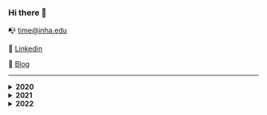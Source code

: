 ### Hi there 👋

📭 time@inha.edu

📘 [Linkedin](https://www.linkedin.com/in/dong-geon-lee-9a8647202/)

📝 [Blog](https://oneonlee.tistory.com/)

---

<details>
  <summary><strong>2020</strong></summary>

- 생활코딩 "코딩야학 WEB1" - [Certificated](https://cert.yah.ac/?d=%EC%BD%94%EB%94%A9%EA%B3%B5%EB%B6%80%20%ED%8A%B8%EB%9E%99&n=%EC%9D%B4%EB%8F%99%EA%B1%B4&t=2&a=%EC%BD%94%EB%94%A9%EC%95%BC%ED%95%99)
- 생활코딩 "WEB2 - CSS" - [Review](https://oneonlee.tistory.com/8?category=938564)
- 책 "[HTML5 웹 프로그래밍 입문](http://www.yes24.com/Product/Goods/76897377)" - [Repository](https://github.com/oneonlee/WEB-Programming-Practice)
- 책 "인공지능 100점을 위한 파이썬 수학" - [Repository](https://github.com/oneonlee/Python-Math-for-AI)
- 2020 제 4회 육군창업경진대회 참가 - [Review](https://oneonlee.tistory.com/3?category=938569)
- 스파르타코딩클럽 "크리스마스 특집: 나홀로코딩" - [Certificated](https://s3.ap-northeast-2.amazonaws.com/materials.spartacodingclub.kr/cert/img/5fd1cedae7b11d0865a27a78_5fdd5782922b59b9f312cdd6.jpg)
- Nomad Coders "바닐라 JS로 크롬 앱 만들기" - [Certificated](https://nomadcoders.co/certs/f18c2de1-f57f-47d6-b548-f68c17f9b5ec), [Repository](https://github.com/oneonlee/Vanilla-JS), [Review](https://oneonlee.tistory.com/12?category=938565)

</details>

<details>
  <summary><strong>2021</strong></summary>
  
- 생활코딩 "머신러닝 야학 2기" - [Certificated](https://cert.yah.ac/?d=2021-01-17&n=%EC%9D%B4%EB%8F%99%EA%B1%B4&t=2&a=%EB%A8%B8%EC%8B%A0%EB%9F%AC%EB%8B%9D%EC%95%BC%ED%95%99), [Repository](https://github.com/oneonlee/tensorflow.js-1), [Review](https://oneonlee.tistory.com/13)
- 인프런 "빠르게 git" - [Certificated](https://www.inflearn.com/certificate/431605-324744-2014298), [Repository](https://github.com/oneonlee/Computer-Science/tree/main/0.%20Git)
- 인프런 "<M.B.I.T> 테스트 페이지 만들기! with Django" - [Certificated](https://www.inflearn.com/certificate/431605-326541-2099133), [Repository](https://github.com/oneonlee/MBIT)
- Nomad Coders "Python으로 웹 스크래퍼 만들기" - [Repository](https://github.com/oneonlee/Python)
- 스파르타코딩클럽 "주식자동매매 종합반 4기" - [Certificated](https://s3.ap-northeast-2.amazonaws.com/materials.spartacodingclub.kr/cert/img/new_cert_60a6cdd601c8e533c7ce81c7_5fdd5782922b59b9f312cdd6.jpg)
- 스파르타코딩클럽 "이미지처리로 시작하는 딥러닝 20기" - [Repository](https://github.com/oneonlee/OpenCV-Python)
- 스파르타코딩클럽 "iOS 앱개발 기초반 4기" - [Repository](https://github.com/oneonlee/Swift)
- 인하대학교 수학과 소모임 MOD777 "딥러닝 논문 리뷰" (2021. 04 ~ 2021. 09)- [Repository](https://github.com/oneonlee/Deep-Learning-Paper-Review)
- [2021 스마트 해상물류 ICT멘토링 프로젝트](https://www.hanium.or.kr/upload/b0cf7e50-16a7-4b85-95e5-7dd475688de4.jpg) "스마트 항만 교통관제 시스템(사람-항만-선박-컨테이너)[21_HP048]" (2021. 03 ~ 2021. 11)- [Certificated](https://user-images.githubusercontent.com/73745836/162604948-aaad2759-bf5a-4182-b4bf-0c6bac1602ea.jpg)
- [2021 스마트 해상물류 경진대회](https://www.hanium.or.kr/portal/subscription/info.do?trackSeq=10) "어디라카고 (Where Cargo) <img width=1.5% alt="어디라카고" src="https://github.com/oneonlee/where-cargo/blob/main/frontend/src/logo-ver1.png?raw=true">  스마트 항만 주차정보시스템" (2021. 08 ~ 2021. 11) - [Repository](https://github.com/oneonlee/where-cargo)
- [2021 스마트해상물류 한국정보처리학회 ICT멘토링 학술대회(ACK 2021)](https://www.hanium.or.kr/portal/noticeSmartBoard.do?unitedSeq=15147&articleSeq=55896) 참가 및 발표 - [Certificated](https://user-images.githubusercontent.com/73745836/162605031-1f6bc7ce-8f80-46ac-8753-aeca5e19edf5.jpg)
  - 논문 "[딥 러닝 기반 영상처리를 통한 스마트 항만 주차정보시스템 설계 및 구현 (2021년 한국정보처리학회 추계학술발표대회)](https://www.koreascience.or.kr/article/CFKO202133648918944.page)"
- 특허 출원 "주차 정보를 제공하는 시스템 및 그 제어 방법" (출원번호 10-2021-0178090)
- 잼코딩 온라인관 연구원 : 블록코딩(엔트리), Python, 데이터분석, SW 저작권 출원 강의 등 (2021. 10 ~ Present)
- 인하대학교 간호정보학 연구실 (조인숙) 연구 과제 참여 "CDM 기반의 지능형 진료 가이드 알고리즘 개발과 확산을 위한 CDSS 플랫폼 개발 (3차년도)" (2021. 08 ~ 2021. 12)
- 인하대학교 2021-2 객체지향프로그래밍 2 인하동동 참여 (2021. 09 ~ 2021. 12)
- 인하대학교 2021-2 객체지향프로그래밍 2 인하튜터링 참여 (2021. 09 ~ 2021. 12)
  - 2021-2 인하튜터링 튜티 성적향상상 수상
  - 2021-2 인하튜터링 Great Teamwork상 수상
  
</details>


<details>
  <summary><strong>2022</strong></summary>

- 인하대학교 간호정보학 연구실 (조인숙) 연구 과제 참여 "임상 빅데이터와 행동경제학 이론을 적용한 다면적 낙상예방 중재 개발과 다기관 효과 탐색" (2022. 01 ~ Present)
- 한 달에 한 권, 일 년 열두 권 독서하기 프로젝트 (2022. 01 ~ Present)
  - 01월 : "대학원생 때 알았더라면 좋았을 것들" - [Review](https://oneonlee.tistory.com/30?category=946741)
  - 02월 : "밑바닥부터 시작하는 딥러닝" - [Review](https://oneonlee.tistory.com/35?category=946741)
  - 03월 : "모두의 데이터분석 with 파이썬" - [Repository](https://github.com/oneonlee/Public-Data-Analysis), [Review](https://oneonlee.tistory.com/37?category=946741)
  
</details>



<!--
**oneonlee/oneonlee** is a ✨ _special_ ✨ repository because its `README.md` (this file) appears on your GitHub profile.

Here are some ideas to get you started:

- 🔭 I’m currently working on ...
- 🌱 I’m currently learning ...
- 👯 I’m looking to collaborate on ...
- 🤔 I’m looking for help with ...
- 💬 Ask me about ...
- 📫 How to reach me: ...
- 😄 Pronouns: ...
- ⚡ Fun fact: ...
-->
